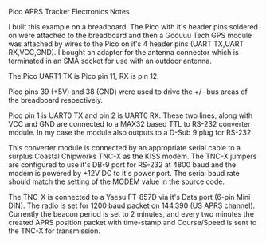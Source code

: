 Pico APRS Tracker Electronics Notes

I built this example on a breadboard.  The Pico with it's header pins soldered on were attached to the breadboard and then a Goouuu Tech GPS module was attached by wires to the Pico on it's 4 header pins (UART TX,UART RX,VCC,GND).  I bought an adapter for the antenna connector which is terminated in an SMA socket for use with an outdoor antenna.

The Pico UART1 TX is Pico pin 11, RX is pin 12.  

Pico pins 39 (+5V) and 38 (GND) were used to drive the +/- bus areas of the breadboard respectively.

Pico pin 1 is UART0 TX and pin 2 is UART0 RX.  These two lines, along with VCC and GND are connected to a MAX32 based TTL to RS-232 converter module.  In my case the module also outputs to a D-Sub 9 plug for RS-232.  

This converter module is connected by an appropriate serial cable to a surplus Coastal Chipworks TNC-X as the KISS modem.  The TNC-X jumpers are configured to use it's DB-9 port for RS-232 at 4800 baud and the modem is powered by +12V DC to it's power port.  The serial baud rate should match the setting of the MODEM value in the source code.

The TNC-X is connected to a Yaesu FT-857D via it's Data port (6-pin Mini DIN).  The radio is set for 1200 baud packet on 144.390 (US APRS channel).  Currently the beacon period is set to 2 minutes, and every two minutes the created APRS position packet with time-stamp and Course/Speed is sent to the TNC-X for transmission.